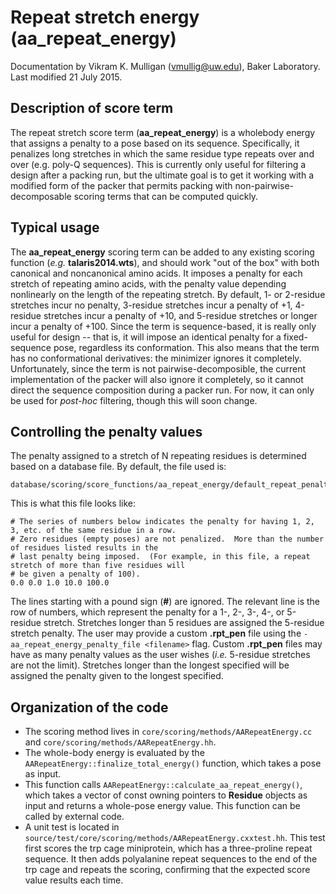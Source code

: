 # Repeat stretch energy (aa_repeat_energy)
Documentation by Vikram K. Mulligan (vmullig@uw.edu), Baker Laboratory.
Last modified 21 July 2015.

## Description of score term
The repeat stretch score term (**aa_repeat_energy**) is a wholebody energy that assigns a penalty to a pose based on its sequence.  Specifically, it penalizes long stretches in which the same residue type repeats over and over (e.g. poly-Q sequences).  This is currently only useful for filtering a design after a packing run, but the ultimate goal is to get it working with a modified form of the packer that permits packing with non-pairwise-decomposable scoring terms that can be computed quickly.

## Typical usage
The **aa_repeat_energy** scoring term can be added to any existing scoring function (*e.g.* **talaris2014.wts**), and should work "out of the box" with both canonical and noncanonical amino acids.  It imposes a penalty for each stretch of repeating amino acids, with the penalty value depending nonlinearly on the length of the repeating stretch.  By default, 1- or 2-residue stretches incur no penalty, 3-residue stretches incur a penalty of +1, 4-residue stretches incur a penalty of +10, and 5-residue stretches or longer incur a penalty of +100.  Since the term is sequence-based, it is really only useful for design -- that is, it will impose an identical penalty for a fixed-sequence pose, regardless its conformation.  This also means that the term has no conformational derivatives: the minimizer ignores it completely.  Unfortunately, since the term is not pairwise-decomposible, the current implementation of the packer will also ignore it completely, so it cannot direct the sequence composition during a packer run.  For now, it can only be used for *post-hoc* filtering, though this will soon change.

## Controlling the penalty values
The penalty assigned to a stretch of N repeating residues is determined based on a database file.  By default, the file used is:
```
database/scoring/score_functions/aa_repeat_energy/default_repeat_penalty_table.rpt_pen
```
This is what this file looks like:
```
# The series of numbers below indicates the penalty for having 1, 2, 3, etc. of the same residue in a row.
# Zero residues (empty poses) are not penalized.  More than the number of residues listed results in the 
# last penalty being imposed.  (For example, in this file, a repeat stretch of more than five residues will
# be given a penalty of 100).
0.0 0.0 1.0 10.0 100.0
```
The lines starting with a pound sign (**#**) are ignored.  The relevant line is the row of numbers, which represent the penalty for a 1-, 2-, 3-, 4-, or 5-residue stretch.  Stretches longer than 5 residues are assigned the 5-residue stretch penalty.  The user may provide a custom **.rpt_pen** file using the ```-aa_repeat_energy_penalty_file <filename>``` flag.  Custom **.rpt_pen** files may have as many penalty values as the user wishes (*i.e.* 5-residue stretches are not the limit).  Stretches longer than the longest specified will be assigned the penalty given to the longest specified.

## Organization of the code
- The scoring method lives in ```core/scoring/methods/AARepeatEnergy.cc``` and ```core/scoring/methods/AARepeatEnergy.hh```.
- The whole-body energy is evaluated by the ```AARepeatEnergy::finalize_total_energy()``` function, which takes a pose as input.
- This function calls ```AARepeatEnergy::calculate_aa_repeat_energy()```, which takes a vector of const owning pointers to **Residue** objects as input and returns a whole-pose energy value.  This function can be called by external code.
- A unit test is located in ```source/test/core/scoring/methods/AARepeatEnergy.cxxtest.hh```.  This test first scores the trp cage miniprotein, which has a three-proline repeat sequence.  It then adds polyalanine repeat sequences to the end of the trp cage and repeats the scoring, confirming that the expected score value results each time.